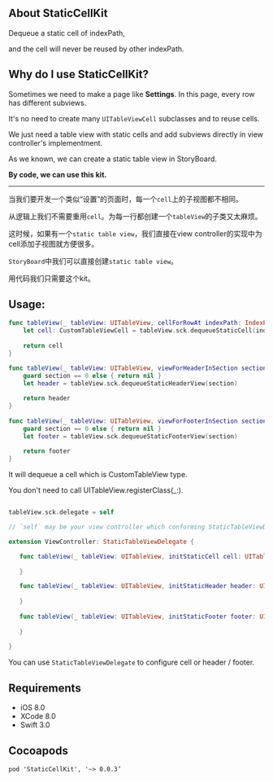 ## About StaticCellKit

Dequeue a static cell of indexPath,

and the cell will never be reused by other indexPath.
     
## Why do I use StaticCellKit?

Sometimes we need to make a page like **Settings**. In this page, every row has different subviews. 

It's no need to create many ``UITableViewCell`` subclasses and to reuse cells.

We just need a table view with static cells and add subviews directly in view controller's implementment.

As we known, we can create a static table view in StoryBoard.

**By code, we can use this kit.**

---

当我们要开发一个类似“设置”的页面时，每一个``cell``上的子视图都不相同。

从逻辑上我们不需要重用``cell``。为每一行都创建一个``tableView``的子类又太麻烦。

这时候，如果有一个``static table view``，我们直接在view controller的实现中为cell添加子视图就方便很多。

``StoryBoard``中我们可以直接创建``static table view``。

用代码我们只需要这个kit。
     
## Usage:

``` Swift
func tableView(_ tableView: UITableView, cellForRowAt indexPath: IndexPath) -> UITableViewCell {
    let cell: CustomTableViewCell = tableView.sck.dequeueStaticCell(indexPath)
    
    return cell
}

func tableView(_ tableView: UITableView, viewForHeaderInSection section: Int) -> UIView? {
    guard section == 0 else { return nil }
    let header = tableView.sck.dequeueStaticHeaderView(section)
  
    return header
}
    
func tableView(_ tableView: UITableView, viewForFooterInSection section: Int) -> UIView? {
    guard section == 0 else { return nil }
    let footer = tableView.sck.dequeueStaticFooterView(section)
    
    return footer
}
```
     
It will dequeue a cell which is CustomTableView type. 

You don't need to call UITableView.registerClass(_:).

``` Swift

tableView.sck.delegate = self  

// `self` may be your view controller which conforming StaticTableViewDelegate.

extension ViewController: StaticTableViewDelegate {

   func tableView(_ tableView: UITableView, initStaticCell cell: UITableViewCell, ofIndexPath indexPath: IndexPath) {
	
   }

   func tableView(_ tableView: UITableView, initStaticHeader header: UITableViewHeaderFooterView, ofSection section: Int) {
	
   }
	
   func tableView(_ tableView: UITableView, initStaticFooter footer: UITableViewHeaderFooterView, ofSection section: Int) {
    
   }
   
}

```

You can use `StaticTableViewDelegate` to configure cell or header / footer.


## Requirements

* iOS 8.0
* XCode 8.0
* Swift 3.0

## Cocoapods

	pod 'StaticCellKit', '~> 0.0.3’
